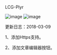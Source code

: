 LCG-Plyr

![image](http://ww1.sinaimg.cn/large/0060lm7Tgy1fd5e5wy21pg30qo01jtcl.jpg)
![image](http://img.qingchunji.cn/960x80571gv3gy1fkwrj6mfoug30qp03ojtm.gif)



更新日志：2018-03-09

1、添加Https支持。

2、添加文章编辑器按钮。
